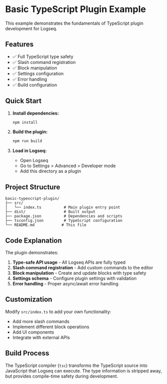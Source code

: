 # Basic TypeScript Plugin Example

This example demonstrates the fundamentals of TypeScript plugin development for Logseq.

## Features

- ✅ Full TypeScript type safety
- ✅ Slash command registration
- ✅ Block manipulation
- ✅ Settings configuration
- ✅ Error handling
- ✅ Build configuration

## Quick Start

1. **Install dependencies:**
   ```bash
   npm install
   ```

2. **Build the plugin:**
   ```bash
   npm run build
   ```

3. **Load in Logseq:**
   - Open Logseq
   - Go to Settings > Advanced > Developer mode
   - Add this directory as a plugin

## Project Structure

```
basic-typescript-plugin/
├── src/
│   └── index.ts          # Main plugin entry point
├── dist/                 # Built output
├── package.json          # Dependencies and scripts
├── tsconfig.json         # TypeScript configuration
└── README.md            # This file
```

## Code Explanation

The plugin demonstrates:

1. **Type-safe API usage** - All Logseq APIs are fully typed
2. **Slash command registration** - Add custom commands to the editor
3. **Block manipulation** - Create and update blocks with type safety
4. **Settings schema** - Configure plugin settings with validation
5. **Error handling** - Proper async/await error handling

## Customization

Modify `src/index.ts` to add your own functionality:
- Add more slash commands
- Implement different block operations
- Add UI components
- Integrate with external APIs

## Build Process

The TypeScript compiler (`tsc`) transforms the TypeScript source into JavaScript that Logseq can execute. The type information is stripped away, but provides compile-time safety during development.